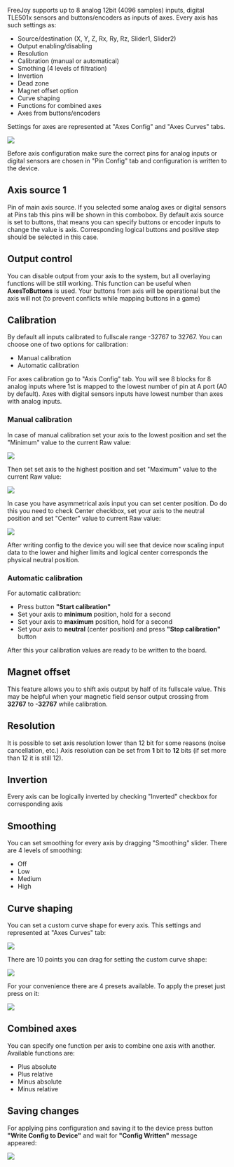 FreeJoy supports up to 8 analog 12bit (4096 samples) inputs, digital TLE501x sensors and buttons/encoders as inputs of axes. Every axis has such settings as:

* Source/destination (X, Y, Z, Rx, Ry, Rz, Slider1, Slider2)
* Output enabling/disabling
* Resolution
* Calibration (manual or automatical)
* Smothing (4 levels of filtration)
* Invertion
* Dead zone
* Magnet offset option
* Curve shaping
* Functions for combined axes
* Axes from buttons/encoders

Settings for axes are represented at "Axes Config" and "Axes Curves" tabs.

<img src="https://b.radikal.ru/b06/2002/ca/5ca264923846.png">

Before axis configuration make sure the correct pins for analog inputs or digital sensors are chosen in "Pin Config" tab and configuration is written to the device.

## Axis source 1

Pin of main axis source. If you selected some analog axes or digital sensors at Pins tab this pins will be shown in this combobox. By default axis source is set to buttons, that means you can specify buttons or encoder inputs to change the value is axis. Corresponding logical buttons and positive step  should be selected in this case. 

## Output control

You can disable output from your axis to the system, but all overlaying functions will be still working.
This function can be useful when **AxesToButtons** is used. Your buttons from axis will be operational but the axis will not (to prevent conflicts while mapping buttons in a game)

## Calibration

By default all inputs calibrated to fullscale range -32767 to 32767. You can choose one of two options for calibration:

* Manual calibration
* Automatic calibration

For axes calibration go to "Axis Config" tab. You will see 8 blocks for 8 analog inputs where 1st is mapped to the lowest number of pin at A port (A0 by default). Axes with digital sensors inputs have lowest number than axes with analog inputs.

### Manual calibration

In case of manual calibration set your axis to the lowest position and set the "Minimum" value to the current Raw value:

<img src="https://c.radikal.ru/c05/2001/44/21855b13911f.png">

Then set set axis to the highest position and set "Maximum" value to the current Raw value:

<img src="https://b.radikal.ru/b16/2001/c0/b744ca79bdf9.png">

In case you have asymmetrical axis input you can set center position. Do do this you need to check Center checkbox, set your axis to the neutral position and set "Center" value to current Raw value:

<img src="https://b.radikal.ru/b18/2001/23/b65baa2112f9.png">

After writing config to the device you will see that device now scaling input data to the lower and higher limits and logical center corresponds the physical neutral position.

### Automatic calibration

For automatic calibration: 

* Press button **"Start calibration"**
* Set your axis to **minimum** position, hold for a second
* Set your axis to **maximum** position, hold for a second
* Set your axis to **neutral** (center position) and press **"Stop calibration"** button

After this your calibration values are ready to be written to the board.

## Magnet offset

This feature allows you to shift axis output by half of its fullscale value. This may be helpful when your magnetic field sensor output crossing from **32767** to **-32767** while calibration.

## Resolution

It is possible to set axis resolution lower than 12 bit for some reasons (noise cancellation, etc.)
Axis resolution can be set from **1** bit to **12** bits (if set more than 12 it is still 12).

## Invertion

Every axis can be logically inverted by checking "Inverted" checkbox for corresponding axis

## Smoothing

You can set smoothing for every axis by dragging "Smoothing" slider. There are 4 levels of smoothing:

* Off
* Low
* Medium
* High

## Curve shaping

You can set a custom curve shape for every axis. This settings and represented at "Axes Curves" tab:

<img src="https://d.radikal.ru/d20/1911/ed/b4a208040b8c.png">

There are 10 points you can drag for setting the custom curve shape:

<img src="https://d.radikal.ru/d23/1911/13/b5d81f378bd1.png">

For your convenience there are 4 presets available. To apply the preset just press on it: 

<img src="https://d.radikal.ru/d40/1911/23/26150c28d8d1.png">

## Combined axes

You can specify one function per axis to combine one axis with another. Available functions are:

* Plus absolute
* Plus relative
* Minus absolute
* Minus relative

## Saving changes

For applying pins configuration and saving it to the device press button **"Write Config to Device"** and wait for **"Config Written"** message appeared:

<img src="https://d.radikal.ru/d33/2001/03/d9b2a553a823.png"/>